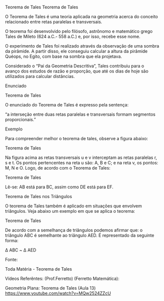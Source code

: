 Teorema de Tales
Teorema de Tales

O Teorema de Tales é uma teoria aplicada na geometria acerca do conceito relacionado entre retas paralelas e transversais.

O teorema foi desenvolvido pelo filósofo, astrônomo e matemático grego Tales de Mileto (624 a.C.- 558 a.C.) e, por isso, recebe esse nome.

O experimento de Tales foi realizado através da observação de uma sombra da pirâmide. A partir disso, ele conseguiu calcular a altura da pirâmide Quéops, no Egito, com base na sombra que ela projetava.

Considerado o “Pai da Geometria Descritiva”, Tales contribuiu para o avanço dos estudos de razão e proporção, que até os dias de hoje são utilizados para calcular distâncias.

Enunciado

Teorema de Tales

O enunciado do Teorema de Tales é expresso pela sentença:

“a interseção entre duas retas paralelas e transversais formam segmentos proporcionais.”

Exemplo

Para compreender melhor o teorema de tales, observe a figura abaixo:

Teorema de Tales

Na figura acima as retas transversais u e v interceptam as retas paralelas r, s e t. Os pontos pertencentes na reta u são: A, B e C; e na reta v, os pontos: M, N e O. Logo, de acordo com o Teorema de Tales:

Teorema de Tales

Lê-se: AB está para BC, assim como DE está para EF.

Teorema de Tales nos Triângulos

O teorema de Tales também é aplicado em situações que envolvem triângulos. Veja abaixo um exemplo em que se aplica o teorema:

Teorema de Tales

De acordo com a semelhança de triângulos podemos afirmar que: o triângulo ABC é semelhante ao triângulo AED. É representado da seguinte forma:

Δ ABC ~ Δ AED

Fonte:

Toda Matéria - Teorema de Tales

Vídeos Referêntes:
(Prof.Ferretto) (Ferretto Matemática):

Geometria Plana: Teorema de Tales (Aula 13)
https://www.youtube.com/watch?v=MQw2524ZZcU


